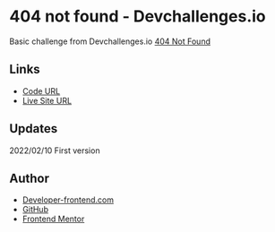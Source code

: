 #  404 not found - Devchallenges.io

Basic challenge from Devchallenges.io [404 Not Found](https://devchallenges.io/challenges/wBunSb7FPrIepJZAg0sY) 

## Links

- [Code URL](https://github.com/dirkVerm/frontend-exercises/tree/main/02%20CSS/08%20404%20not%20found)
- [Live Site URL](https://dirkverm.github.io/frontend-exercises/02%20CSS/08%20404%20not%20found/)

## Updates
2022/02/10
First version

## Author

- [Developer-frontend.com](https://developer-frontend.com)
- [GitHub](https://github.com/dirkVerm)
- [Frontend Mentor](https://www.frontendmentor.io/profile/dirkVerm)


